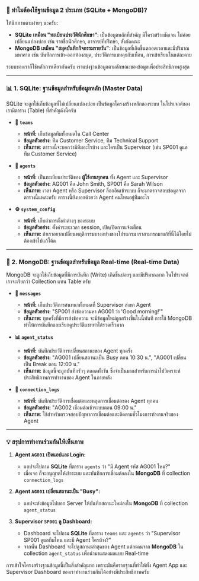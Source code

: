 ### **🤔 ทำไมต้องใช้ฐานข้อมูล 2 ประเภท (SQLite + MongoDB)?**

ให้นึกภาพตามง่ายๆ นะครับ:
* **SQLite เหมือน "ทะเบียนประวัตินักศึกษา"**: เป็นข้อมูลหลักที่สำคัญ มีโครงสร้างชัดเจน ไม่ค่อยเปลี่ยนแปลงบ่อย เช่น รายชื่อนักศึกษา, อาจารย์ที่ปรึกษา, สังกัดคณะ
* **MongoDB เหมือน "สมุดบันทึกกิจกรรมรายวัน"**: เป็นข้อมูลที่เกิดขึ้นตลอดเวลาและมีปริมาณมหาศาล เช่น บันทึกการเข้า-ออกห้องสมุด, ประวัติการแชทคุยกับเพื่อน, การเข้าเรียนในแต่ละคาบ

ระบบของเราก็ใช้หลักการเดียวกันครับ เราแบ่งฐานข้อมูลตามลักษณะของข้อมูลเพื่อประสิทธิภาพสูงสุด

---

### **📊 1. SQLite: ฐานข้อมูลสำหรับข้อมูลหลัก (Master Data)**

SQLite จะถูกใช้เก็บข้อมูลที่ไม่เปลี่ยนแปลงบ่อย เป็นข้อมูลโครงสร้างหลักของระบบ ในโปรเจกต์ของเรามีตาราง (Table) ที่สำคัญดังนี้ครับ

* **🏢 `teams`**
    * **หน้าที่:** เก็บข้อมูลทีมทั้งหมดใน Call Center
    * **ข้อมูลตัวอย่าง:** ทีม Customer Service, ทีม Technical Support
    * **เห็นภาพ:** ตารางนี้จะบอกว่ามีทีมอะไรบ้าง และใครเป็น Supervisor (เช่น SP001 ดูแลทีม Customer Service)

* **👥 `agents`**
    * **หน้าที่:** เป็นทะเบียนประวัติของ **ผู้ใช้งานทุกคน** ทั้ง Agent และ Supervisor
    * **ข้อมูลตัวอย่าง:** AG001 คือ John Smith, SP001 คือ Sarah Wilson
    * **เห็นภาพ:** เวลา Agent หรือ Supervisor ล็อกอินเข้าระบบ ก็จะมาตรวจสอบข้อมูลจากตารางนี้แหละครับ ตารางนี้ยังบอกด้วยว่า Agent คนไหนอยู่ทีมอะไร

* **⚙️ `system_config`**
    * **หน้าที่:** เก็บค่าการตั้งค่าต่างๆ ของระบบ
    * **ข้อมูลตัวอย่าง:** ตั้งค่าระยะเวลา session, เปิด/ปิดการแจ้งเตือน
    * **เห็นภาพ:** ถ้าเราอยากเปลี่ยนพฤติกรรมบางอย่างของโปรแกรม เราสามารถมาแก้ที่นี่ได้โดยไม่ต้องเข้าไปแก้โค้ด

---

### **🍃 2. MongoDB: ฐานข้อมูลสำหรับข้อมูล Real-time (Real-time Data)**

MongoDB จะถูกใช้เก็บข้อมูลที่มีการบันทึก (Write) เกิดขึ้นบ่อยๆ และมีปริมาณมาก ในโปรเจกต์เราจะเรียกว่า Collection แทน Table ครับ

* **💬 `messages`**
    * **หน้าที่:** เก็บประวัติการสนทนาทั้งหมดที่ Supervisor ส่งหา Agent
    * **ข้อมูลตัวอย่าง:** "SP001 ส่งข้อความหา AG001 ว่า 'Good morning!'"
    * **เห็นภาพ:** ทุกครั้งที่มีการส่งข้อความ จะมีข้อมูลใหม่ถูกสร้างขึ้นในนี้ทันที การใช้ MongoDB ทำให้การบันทึกและเรียกดูประวัติแชททำได้รวดเร็วมาก

* **📊 `agent_status`**
    * **หน้าที่:** บันทึกประวัติการเปลี่ยนสถานะของ Agent ทุกครั้ง
    * **ข้อมูลตัวอย่าง:** "AG001 เปลี่ยนสถานะเป็น Busy ตอน 10:30 น.", "AG001 เปลี่ยนเป็น Break ตอน 12:00 น."
    * **เห็นภาพ:** ข้อมูลนี้จะถูกบันทึกรัวๆ ตลอดทั้งวัน ซึ่งจำเป็นมากสำหรับการนำไปวิเคราะห์ประสิทธิภาพการทำงานของ Agent ในภายหลัง

* **🔗 `connection_logs`**
    * **หน้าที่:** บันทึกประวัติการเชื่อมต่อและหลุดการเชื่อมต่อของ Agent ทุกคน
    * **ข้อมูลตัวอย่าง:** "AG002 เชื่อมต่อเข้าระบบตอน 09:00 น."
    * **เห็นภาพ:** ใช้สำหรับตรวจสอบปัญหาการเชื่อมต่อและติดตามชั่วโมงการทำงานจริงของ Agent

---

### **💡 สรุปการทำงานร่วมกันให้เห็นภาพ**

1.  **Agent `AG001` เปิดแอปและ Login:**
    * แอปจะไปถาม **SQLite** ที่ตาราง `agents` ว่า "มี Agent รหัส AG001 ไหม?"
    * เมื่อเจอ ก็จะอนุญาตให้เข้าระบบ และบันทึกการเชื่อมต่อลงใน **MongoDB** ที่ collection `connection_logs`

2.  **Agent `AG001` เปลี่ยนสถานะเป็น "Busy":**
    * แอปจะส่งข้อมูลไปบอก Server ให้บันทึกสถานะใหม่ลงใน **MongoDB** ที่ collection `agent_status`

3.  **Supervisor `SP001` ดู Dashboard:**
    * Dashboard จะไปถาม **SQLite** ที่ตาราง `teams` และ `agents` ว่า "Supervisor SP001 ดูแลทีมไหน และมี Agent ใครบ้าง?"
    * จากนั้น Dashboard จะไปดูสถานะล่าสุดของ Agent แต่ละคนจาก **MongoDB** ใน collection `agent_status` เพื่อนำมาแสดงผลแบบ Real-time

การเข้าใจโครงสร้างฐานข้อมูลนี้เป็นสิ่งสำคัญมาก เพราะมันคือรากฐานที่ทำให้ทั้ง Agent App และ Supervisor Dashboard ของเราทำงานร่วมกันได้อย่างมีประสิทธิภาพครับ